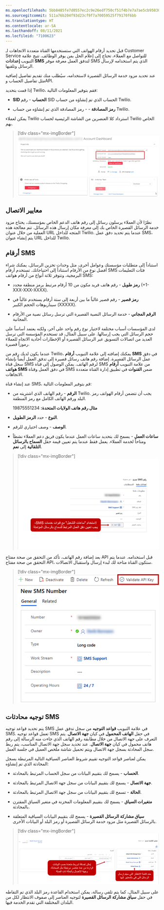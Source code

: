 ```yaml
---
ms.openlocfilehash: 5bb8485fe7d0557ec2c9e26edf750cf51f4b7e7a7ae5cb9583064ba9922f1561
ms.sourcegitcommit: 511a76b204f93d23cf9f7a70059525f79170f6bb
ms.translationtype: HT
ms.contentlocale: ar-SA
ms.lasthandoff: 08/11/2021
ms.locfileid: "7100623"
---
```

قبل تحديد أرقام الهواتف التي ستستخدمها القناة متعددة الاتجاهات لـ Customer Service للتواصل مع العملاء، تحتاج إلى إعلام الحل بمن يوفر الوظائف. تتيح علامة التبويب **إعدادات SMS** لتدفق العمل معرفة موفر SMS الذي يتم استخدامه لإرسال الرسائل وتلقيها.

عند تحديد مزود خدمة الرسائل القصيرة لاستخدامه، سيُطلب منك تقديم تفاصيل إضافية مثل تفاصيل الحساب وAPI.

إذا قمت بتحديد Twilio، فقم بتوفير المعلومات التالية:

-   **SID الحساب** - رقم SID الحساب الذي تم إنشاؤه من حساب Twilio.

-   **رمز المصادقة** - - رمز المصادقة الذي تم إنشاؤه من حساب Twilio.

يمكن لعملاء Twilio استرداد كلا العنصرين من الشاشة الرئيسية لحساب Twilio الخاص بهم.

> [!div class="mx-imgBorder"]
> [![لقطة شاشة لـ SID الحساب ورمز المصادقة المميز في لوحة معلومات الحساب.](../media/unit-4-1-ssm.png)](../media/unit-4-1-ssm.png#lightbox)

## <a name="connection-parameters"></a>معايير الاتصال

نظرًا لأن العملاء يرسلون رسائل إلى رقم هاتف الدعم الخاص بمؤسستك، يحتاج مزود خدمة الرسائل القصيرة الخاص بك إلى معرفة مكان إرسال هذه الرسائل. تتم معالجة هذه العملية من خلال عنوان URL المتجه للداخل Twilio. عندما يتم تحديد دفق عمل SMS، يتم إنشاء عنوان URL للداخل Twilio.

## <a name="sms-numbers"></a>أرقام SMS

استناداً إلى متطلبات مؤسستك وعوامل أخرى، مثل وحدات تخزين الرسائل، يمكنك شراء أفضل نوع من الأرقام استناداً إلى احتياجاتك. تستخدم أرقام SMS فئات التعليمات البرمجية، وتتوفر ثلاثة أنواع من أرقام هواتف SMS:

-   **رمز طويل** - رقم هاتف فريد مكون من 10 أرقام مرتبط برمز منطقة محدد (+1-XXX-XXX-XXXX).

-   **رمز قصير** - رقم قصير غالباً ما بين أربعة إلى ستة أرقام يستخدم غالباً في سيناريوهات الحجم الكبير (XXXXX).

-   **الرقم المجاني** - خدمة الرسائل النصية القصيرة التي ترسل رسائل نصية من الأرقام المجانية.

لدى المؤسسات أسباب مختلفة لاختيار نوع رقم واحد على آخر، ولكنه يعتمد أساساً على حجم الرسائل التي يجب إرسالها. على سبيل المثال، قد تستخدم المؤسسة التي ترسل العديد من اتصالات التسويق عبر الرسائل القصيرة أو الإخطارات أحادية الاتجاه للعملاء رموزاً قصيرة.

عندما يكون لديك رقم من Twilio، يمكنك إضافته إلى علامة التبويب **أرقام SMS** في دفق عمل الرسائل القصيرة. إضافة رقم هاتف رسائل قصيرة إلى تدفق العمل أيضاً بإنشاء سجل قناة SMS لرقم الهاتف. يمكن الوصول إلى قناة SMS من علامة التبويب **أرقام هواتف SMS** في دفق العمل وقناة SMS ضمن **القنوات** في تطبيق إدارة القناة متعددة الاتجاهات.

عند إنشاء قناة SMS، قم بتوفير المعلومات التالية:

-   **الرقم** - رقم الهاتف الذي اشتريته من Twilio. يجب أن تتضمن أرقام الهواتف رمز البلد ورقم الهاتف الكامل مع رمز المنطقة.

    **مثال رقم هاتف الولايات المتحدة:** ‏19875551234

-   **النوع** - حدد **الرمز الطويل**.

-   **الوصف** - وصف اختياري للرقم.

-   **ساعات العمل** - يسمح لك بتحديد ساعات العمل عندما يكون فريق دعم العملاء نشطاً ومتاحاً لخدمة العملاء. يعمل فقط عندما يتم تعيين قيمة حقل **السماح بالرسائل التلقائية** إلى **نعم**.

> [!div class="mx-imgBorder"]
> [![لقطة شاشة لساعات التشغيل مضبوطة على 24/7](../media/unit-3-3-ssm.png)](../media/unit-3-3-ssm.png#lightbox)

بعد إضافة رقم الهاتف، تأكد من التحقق من صحة مفتاح API قبل استخدامه. عندما يتم التحقق من صحة مفتاح API، ستكون القناة متاحة لك لبدء إرسال واستقبال الاتصالات.

> [!div class="mx-imgBorder"]
> [![لقطة شاشة لزر التحقق من صحة مفتاح API.](../media/unit-3-4-ssm.png)](../media/unit-3-4-ssm.png#lightbox)

## <a name="route-sms-conversations"></a>توجيه محادثات SMS

يتم تحديد قواعد توجيه SMS في علامة التبويب **قواعد التوجيه** من سجل تدفق عمل SMS. تعمل قواعد توجيه SMS في حقل **الهاتف المحمول** في كيان **جهة الاتصال**. يتم التعرف على جهة الاتصال من خلال مطابقة رقم الهاتف الذي جاءت منه الرسالة إلى رقم هاتف محمول في كيان **جهة الاتصال**. عند تحديد سجل جهة الاتصال المناسب، يتم ربط سجل المحادثة بسجل جهة الاتصال ويتم تحميل شاشة ملخص العميل في جلسة العمل. 

يمكن لعناصر قواعد التوجيه تقييم شروط العناصر السياقية التالية المرتبطة بسجل المحادثة الذي تم إنشاؤه:

-   **الحساب** - يسمح لك بتقييم البيانات من سجل الحساب المرتبط بالمحادثة.

-   **جهة الاتصال** - يسمح لك بتقييم البيانات من سجل جهة الاتصال المرتبط بالمحادثة.

-   **الحالة** - تسمح لك بتقييم البيانات من سجل جهة الاتصال المرتبط بالمحادثة.

-   **متغيرات السياق** - يسمح لك بتقييم المعلومات المخزنة في متغير السياق المقترن بالمحادثة.

-   **سياق مشاركة الرسائل القصيرة** - يسمح لك بتقييم البيانات السياقية المتعلقة بالرسائل القصيرة مثل مزود خدمة الرسائل القصيرة أو رمز البلد أو البيانات الأخرى.

> [!div class="mx-imgBorder"]
> [![لقطة شاشة لشرط القاعدة الجديدة وصف الانتظار..](../media/unit-3-5-ssm.png)](../media/unit-3-5-ssm.png#lightbox)

على سبيل المثال، كما يتم تلقي رسالة، يمكن استخدام القاعدة رمز البلد الذي تم التقاطه في حقل **سياق مشاركة الرسائل القصيرة** لتوجيه العناصر إلى صفوف الانتظار لكل من البلدان المختلفة التي تقدم الخدمة فيها.
